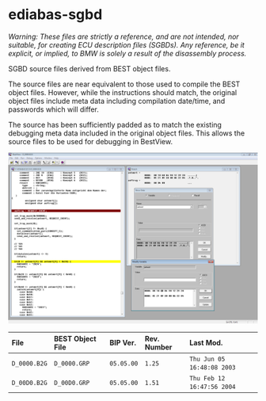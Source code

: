 # ediabas-sgbd

*Warning: These files are strictly a reference, and are not intended, nor suitable, for creating ECU description files (SGBDs). Any reference, be it explicit, or implied, to BMW is solely a result of the disassembly process.*

SGBD source files derived from BEST object files.

The source files are near equivalent to those used to compile the BEST object files. However, while the instructions should match, the original object files include meta data including compilation date/time, and passwords which will differ.

The source has been sufficiently padded as to match the existing debugging meta data included in the original object files. This allows the source files to be used for debugging in BestView.

![BestView Debugger](debug.png)


File|BEST Object File|BIP Ver.|Rev. Number|Last Mod.
:-----|:-----|:-----|:-----|:-----
`D_0000.B2G`|`D_0000.GRP`|`05.05.00`|`1.25`|`Thu Jun 05 16:48:08 2003`
`D_00D0.B2G`|`D_00D0.GRP`|`05.05.00`|`1.51`|`Thu Feb 12 16:47:56 2004`



